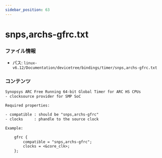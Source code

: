 ```yaml
---
sidebar_position: 63
---
```

# snps,archs-gfrc.txt

### ファイル情報

- パス: `linux-v6.12/Documentation/devicetree/bindings/timer/snps,archs-gfrc.txt`

### コンテンツ

```txt
Synopsys ARC Free Running 64-bit Global Timer for ARC HS CPUs
- clocksource provider for SMP SoC

Required properties:

- compatible : should be "snps,archs-gfrc"
- clocks     : phandle to the source clock

Example:

	gfrc {
		compatible = "snps,archs-gfrc";
		clocks = <&core_clk>;
	};

```
